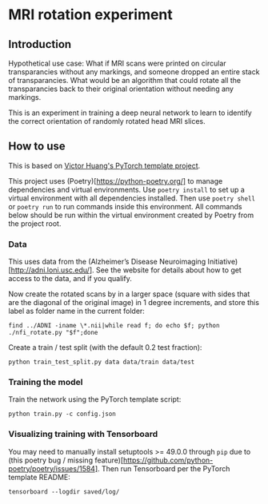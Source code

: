# MRI rotation experiment

## Introduction

Hypothetical use case: What if MRI scans were printed on circular transparancies without any markings, and someone dropped an entire stack of transparancies. What would be an algorithm that could rotate all the transparancies back to their original orientation without needing any markings.

This is an experiment in training a deep neural network to learn to identify the correct orientation of randomly rotated head MRI slices.

## How to use

This is based on [Victor Huang's PyTorch template project](https://github.com/victoresque/pytorch-template).

This project uses (Poetry)[https://python-poetry.org/] to manage dependencies and virtual environments. Use `poetry install` to set up a virtual environment with all dependencies installed. Then use `poetry shell` or `poetry run` to run commands inside this environment. All commands below should be run within the virtual environment created by Poetry from the project root.

### Data

This uses data from the (Alzheimer’s Disease Neuroimaging Initiative)[http://adni.loni.usc.edu/]. See the website for details about how to get access to the data, and if you qualify.

Now create the rotated scans by in a larger space (square with sides that are the diagonal of the original image) in 1 degree increments, and store this label as folder name in the current folder:

`find ../ADNI -iname \*.nii|while read f; do echo $f; python ./nfi_rotate.py "$f";done`

Create a train / test split (with the default 0.2 test fraction):

`python train_test_split.py data data/train data/test`

### Training the model

Train the network using the PyTorch template script:

`python train.py -c config.json`

### Visualizing training with Tensorboard

You may need to manually install setuptools >= 49.0.0 through `pip` due to (this poetry bug / missing feature)[https://github.com/python-poetry/poetry/issues/1584]. Then run Tensorboard per the PyTorch template README:

`tensorboard --logdir saved/log/`

